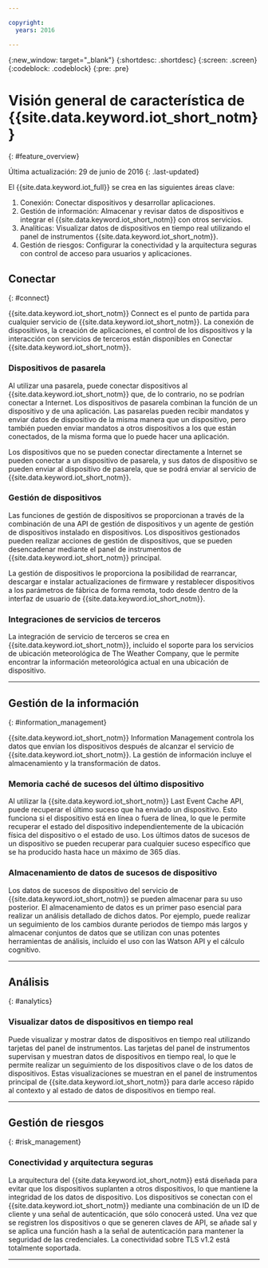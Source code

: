 ```yaml
---

copyright:
  years: 2016

---
```


{:new_window: target="\_blank"}
{:shortdesc: .shortdesc}
{:screen: .screen}
{:codeblock: .codeblock}
{:pre: .pre}

# Visión general de característica de {{site.data.keyword.iot_short_notm}}
{: #feature_overview}

Última actualización: 29 de junio de 2016
{: .last-updated}

El {{site.data.keyword.iot_full}} se crea en las siguientes áreas clave:

  1. Conexión: Conectar dispositivos y desarrollar aplicaciones.
  2. Gestión de información: Almacenar y revisar datos de dispositivos e integrar el {{site.data.keyword.iot_short_notm}} con otros servicios.
  3. Analíticas: Visualizar datos de dispositivos en tiempo real utilizando el panel de instrumentos {{site.data.keyword.iot_short_notm}}.
  4. Gestión de riesgos: Configurar la conectividad y la arquitectura seguras con control de acceso para usuarios y aplicaciones.

## Conectar
{: #connect}

{{site.data.keyword.iot_short_notm}} Connect es el punto de partida para cualquier servicio de {{site.data.keyword.iot_short_notm}}. La conexión de dispositivos, la creación de aplicaciones, el control de los dispositivos y la interacción con servicios de terceros están disponibles en Conectar {{site.data.keyword.iot_short_notm}}.

### Dispositivos de pasarela

Al utilizar una pasarela, puede conectar dispositivos al {{site.data.keyword.iot_short_notm}} que, de lo contrario, no se podrían conectar a Internet. Los dispositivos de pasarela combinan la función de un dispositivo y de una aplicación. Las pasarelas pueden recibir mandatos y enviar datos de dispositivo de la misma manera que un dispositivo, pero también pueden enviar mandatos a otros dispositivos a los que están conectados, de la misma forma que lo puede hacer una aplicación.

Los dispositivos que no se pueden conectar directamente a Internet se pueden conectar a un dispositivo de pasarela, y sus datos de dispositivo se pueden enviar al dispositivo de pasarela, que se podrá enviar al servicio de {{site.data.keyword.iot_short_notm}}.

### Gestión de dispositivos

Las funciones de gestión de dispositivos se proporcionan a través de la combinación de una API de gestión de dispositivos y un agente de gestión de dispositivos instalado en dispositivos. Los dispositivos gestionados pueden realizar acciones de gestión de dispositivos, que se pueden desencadenar mediante el panel de instrumentos de {{site.data.keyword.iot_short_notm}} principal.

La gestión de dispositivos le proporciona la posibilidad de rearrancar, descargar e instalar actualizaciones de firmware y restablecer dispositivos a los parámetros de fábrica de forma remota, todo desde dentro de la interfaz de usuario de {{site.data.keyword.iot_short_notm}}.

### Integraciones de servicios de terceros

La integración de servicio de terceros se crea en {{site.data.keyword.iot_short_notm}}, incluido el soporte para los servicios de ubicación meteorológica de The Weather Company, que le permite encontrar la información meteorológica actual en una ubicación de dispositivo.

---

## Gestión de la información
{: #information_management}

{{site.data.keyword.iot_short_notm}} Information Management controla los datos que envían los dispositivos después de alcanzar el servicio de {{site.data.keyword.iot_short_notm}}. La gestión de información incluye el almacenamiento y la transformación de datos.

### Memoria caché de sucesos del último dispositivo

Al utilizar la {{site.data.keyword.iot_short_notm}} Last Event Cache API, puede recuperar el último suceso que ha enviado un dispositivo. Esto funciona si el dispositivo está en línea o fuera de línea, lo que le permite recuperar el estado del dispositivo independientemente de la ubicación física del dispositivo o el estado de uso. Los últimos datos de sucesos de un dispositivo se pueden recuperar para cualquier suceso específico que se ha producido hasta hace un máximo de 365 días.

### Almacenamiento de datos de sucesos de dispositivo

Los datos de sucesos de dispositivo del servicio de {{site.data.keyword.iot_short_notm}} se pueden almacenar para su uso posterior. El almacenamiento de datos es un primer paso esencial para realizar un análisis detallado de dichos datos. Por ejemplo, puede realizar un seguimiento de los cambios durante periodos de tiempo más largos y almacenar conjuntos de datos que se utilizan con unas potentes herramientas de análisis, incluido el uso con las Watson API y el cálculo cognitivo.

---

## Análisis
{: #analytics}

### Visualizar datos de dispositivos en tiempo real

Puede visualizar y mostrar datos de dispositivos en tiempo real utilizando tarjetas del panel de instrumentos. Las tarjetas del panel de instrumentos supervisan y muestran datos de dispositivos en tiempo real, lo que le permite realizar un seguimiento de los dispositivos clave o de los datos de dispositivos. Estas visualizaciones se muestran en el panel de instrumentos principal de {{site.data.keyword.iot_short_notm}} para darle acceso rápido al contexto y al estado de datos de dispositivos en tiempo real.

---

## Gestión de riesgos
{: #risk_management}

### Conectividad y arquitectura seguras

La arquitectura del {{site.data.keyword.iot_short_notm}} está diseñada para evitar que los dispositivos suplanten a otros dispositivos, lo que mantiene la integridad de los datos de dispositivo. Los dispositivos se conectan con el {{site.data.keyword.iot_short_notm}} mediante una combinación de un ID de cliente y una señal de autenticación, que sólo conocerá usted. Una vez que se registren los dispositivos o que se generen claves de API, se añade sal y se aplica una función hash a la señal de autenticación para mantener la seguridad de las credenciales. La conectividad sobre TLS v1.2 está totalmente soportada.

---
